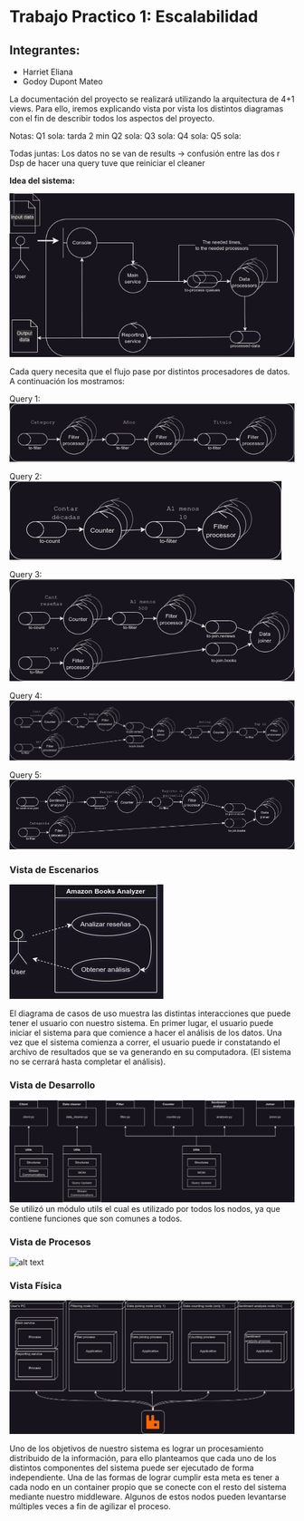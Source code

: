 # Trabajo Practico 1: Escalabilidad

## Integrantes:
* Harriet Eliana
* Godoy Dupont Mateo

La documentación del proyecto se realizará utilizando la arquitectura de 4+1 views. Para ello, iremos explicando vista por vista los distintos diagramas con el fin de describir todos los aspectos del proyecto. 


Notas:
Q1 sola: tarda 2 min
Q2 sola: 
Q3 sola:
Q4 sola:
Q5 sola:

Todas juntas:
Los datos no se van de results -> confusión entre las dos r
Dsp de hacer una query tuve que reiniciar el cleaner


**Idea del sistema:**

![alt text](diagrams/robustez-general.png)

Cada query necesita que el flujo pase por distintos procesadores de datos. A continuación los mostramos:

Query 1:  
![alt text](diagrams/q1.png)

Query 2:  
![alt text](diagrams/q2.png)

Query 3:  
![alt text](diagrams/q3.png)

Query 4:  
![alt text](diagrams/q4.png)

Query 5:  
![alt text](diagrams/q5.png)

### Vista de Escenarios
![Diagrama de casos de uso](<diagrams/Diagrama de casos de uso.png>)

El diagrama de casos de uso muestra las distintas interacciones que puede tener el usuario con nuestro sistema. En primer lugar, el usuario puede iniciar el sistema para que comience a hacer el análisis de los datos. Una vez que el sistema comienza a correr, el usuario puede ir constatando el archivo de resultados que se va generando en su computadora. (El sistema no se cerrará hasta completar el análisis).  

<!-- ### Vista Lógica -->

### Vista de Desarrollo

![alt text](diagrams/paquetes.png)
Se utilizó un módulo utils el cual es utilizado por todos los nodos, ya que contiene funciones que son comunes a todos.
 
### Vista de Procesos

![alt text](<diagrams/diagrams/a.png>)

### Vista Física
![Diagrama de despliegue](<diagrams/Diagrama de despliegue.png>)

Uno de los objetivos de nuestro sistema es lograr un procesamiento distribuido de la información, para ello planteamos que cada uno de los distintos componentes del sistema puede ser ejecutado de forma independiente. Una de las formas de lograr cumplir esta meta es tener a cada nodo en un container propio que se conecte con el resto del sistema mediante nuestro middleware. Algunos de estos nodos pueden levantarse múltiples veces a fin de agilizar el proceso.